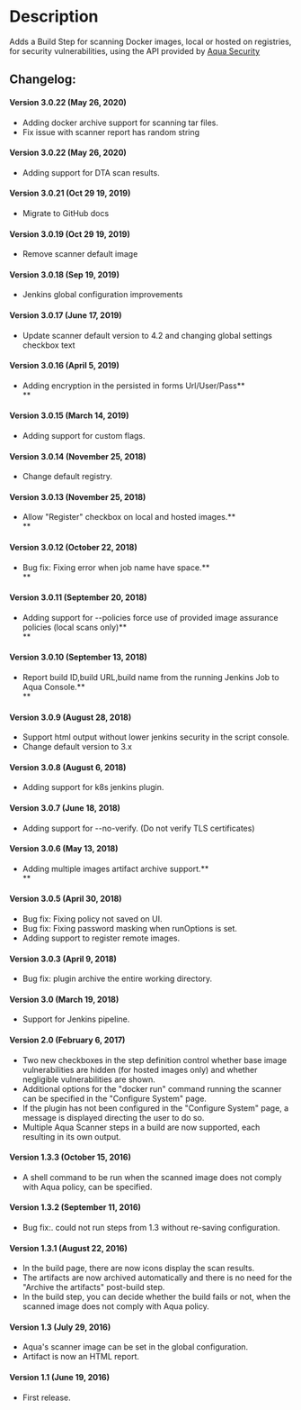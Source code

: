 # Description

Adds a Build Step for scanning Docker images, local or hosted on
registries, for security vulnerabilities, using the API provided by
[Aqua Security](https://www.aquasec.com)

## Changelog:

#### **Version 3.0.22 (May 26, 2020)**

-   Adding docker archive support for scanning tar files.
-   Fix issue with scanner report has random string

#### **Version 3.0.22 (May 26, 2020)**

-   Adding support for DTA scan results.

#### **Version 3.0.21 (Oct 29 19, 2019)**

-   Migrate to GitHub docs

#### **Version 3.0.19 (Oct 29 19, 2019)**

-   Remove scanner default image

#### **Version 3.0.18 (Sep 19, 2019)**

-   Jenkins global configuration improvements

#### **Version 3.0.17 (June 17, 2019)**

-   Update scanner default version to 4.2 and changing global settings
    checkbox text

#### **Version 3.0.16 (April 5, 2019)**

-   Adding encryption in the persisted in forms Url/User/Pass**  
    **

#### **Version 3.0.15 (March 14, 2019)**

-   Adding support for custom flags.

#### **Version 3.0.14 (November 25, 2018)**

-   Change default registry.

#### **Version 3.0.13 (November 25, 2018)**

-   Allow "Register" checkbox on local and hosted images.**  
    **

#### **Version 3.0.12 (October 22, 2018)**

-   Bug fix: Fixing error when job name have space.**  
    **

#### **Version 3.0.11 (September 20, 2018)**

-   Adding support for --policies force use of provided image assurance
    policies (local scans only)**  
    **

#### **Version 3.0.10 (September 13, 2018)**

-   Report build ID,build URL,build name from the running Jenkins Job to
    Aqua Console.**  
    **

#### **Version 3.0.9 (August 28, 2018)**

-   Support html output without lower jenkins security in the script
    console.
-   Change default version to 3.x

#### **Version 3.0.8 (August 6, 2018)**

-   Adding support for k8s jenkins plugin.

#### **Version 3.0.7 (June 18, 2018)**

-   Adding support for --no-verify. (Do not verify TLS certificates)

#### **Version 3.0.6 (May 13, 2018)**

-   Adding multiple images artifact archive support.**  
    **

#### **Version 3.0.5 (April 30, 2018)**

-   Bug fix: Fixing policy not saved on UI.
-   Bug fix: Fixing password masking when runOptions is set.
-   Adding support to register remote images.

#### **Version 3.0.3 (April 9, 2018)**

-   Bug fix: plugin archive the entire working directory.

#### **Version 3.0 (March 19, 2018)**

-   Support for Jenkins pipeline. 

#### **Version 2.0 (February 6, 2017)**

-   Two new checkboxes in the step definition control whether base image
    vulnerabilities are hidden (for hosted images only) and whether
    negligible vulnerabilities are shown.
-   Additional options for the "docker run" command running the scanner
    can be specified in the "Configure System" page.
-   If the plugin has not been configured in the "Configure System"
    page, a message is displayed directing the user to do so.
-   Multiple Aqua Scanner steps in a build are now supported, each
    resulting in its own output.

#### **Version 1.3.3 (October 15, 2016)**

-   A shell command to be run when the scanned image does not comply
    with Aqua policy, can be specified.

#### **Version 1.3.2 (September 11, 2016)**

-   Bug fix:. could not run steps from 1.3 without re-saving
    configuration.

#### **Version 1.3.1 (August 22, 2016)**

-   In the build page, there are now icons display the scan results.
-   The artifacts are now archived automatically and there is no need
    for the "Archive the artifacts" post-build step.
-   In the build step, you can decide whether the build fails or not,
    when the scanned image does not comply with Aqua policy.

#### **Version 1.3 (July 29, 2016)**

-   Aqua's scanner image can be set in the global configuration.
-   Artifact is now an HTML report.

#### Version 1.1 (June 19, 2016)

-   First release.
